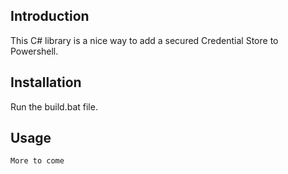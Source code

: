 Introduction
------------

This C# library is a nice way to add a secured Credential Store to Powershell.

Installation
------------

Run the build.bat file.

Usage
------------
	More to come

